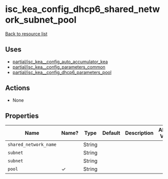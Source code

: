 # isc_kea_config_dhcp6_shared_network_subnet_pool

[Back to resource list](../README.md#resources)

## Uses

- [partial/isc_kea__config_auto_accumulator_kea](partial/isc_kea__config_auto_accumulator_kea.md)
- [partial/isc_kea__config_parameters_common](partial/isc_kea__config_parameters_common.md)
- [partial/isc_kea__config_dhcp6_parameters_pool](partial/isc_kea__config_dhcp6_parameters_pool.md)

## Actions

- None

## Properties

| Name                  | Name? | Type   | Default | Description | Allowed Values |
| --------------------- | ----- | ------ | ------- | ----------- | -------------- |
| `shared_network_name` |       | String |         |             |                |
| `subnet`              |       | String |         |             |                |
| `subnet`              |       | String |         |             |                |
| `pool`                | ✓     | String |         |             |                |
